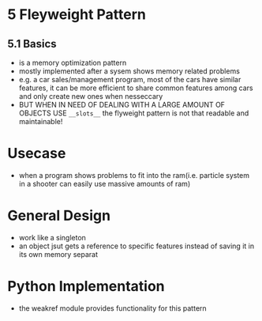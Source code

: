 # 5 Fleyweight Pattern
## 5.1 Basics
- is a memory optimization pattern
- mostly implemented after a sysem shows memory related problems
- e.g. a car sales/management program, most of the cars have similar features, it can be more efficient to share common features among cars and only create new ones when nesseccary
- BUT WHEN IN NEED OF DEALING WITH A LARGE AMOUNT OF OBJECTS USE ``__slots__`` the flyweight pattern is not that readable and maintainable!

# Usecase
- when a program shows problems to fit into the ram(i.e. particle system in a shooter can easily use massive amounts of ram)

# General Design
- work like a singleton
- an object jsut gets a reference to specific features instead of saving it in its own memory separat

# Python Implementation
- the weakref module provides functionality for this pattern